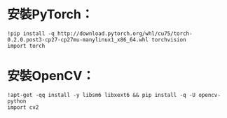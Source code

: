 
# 安裝PyTorch：
```
!pip install -q http://download.pytorch.org/whl/cu75/torch-0.2.0.post3-cp27-cp27mu-manylinux1_x86_64.whl torchvision
import torch
```

# 安裝OpenCV：
```
!apt-get -qq install -y libsm6 libxext6 && pip install -q -U opencv-python
import cv2
```
